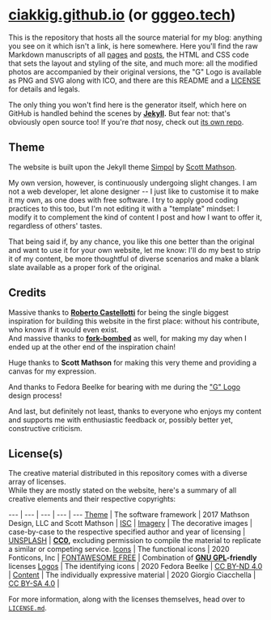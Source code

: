 # [ciakkig.github.io](https://ciakkig.github.io) (or [gggeo.tech](https://gggeo.tech))

This is the repository that hosts all the source material for my blog: anything you see on it which isn't a link, is here somewhere.
Here you'll find the raw Markdown manuscripts of all [pages](https://github.com/ciakkig/ciakkig.github.io/blob/master/pages) and [posts](https://github.com/ciakkig/ciakkig.github.io/blob/master/posts), the HTML and CSS code that sets the layout and styling of the site, and much more: all the modified photos are accompanied by their original versions, the "G" Logo is available as PNG and SVG along with ICO, and there are this README and a [LICENSE](#licenses) for details and legals.

The only thing you won't find here is the generator itself, which here on GitHub is handled behind the scenes by **[Jekyll](https://jekyllrb.com).**
But fear not: that's obviously open source too!
If you're *that* nosy, check out [its own repo](https://github.com/jekyll/jekyll).


## Theme

The website is built upon the Jekyll theme [Simpol](https://simpol.scottmathson.com) by [Scott Mathson](https://scottmathson.com).

My own version, however, is continuously undergoing slight changes.
I am not a web developer, let alone designer -- I just like to customise it to make it my own, as one does with free software.
I try to apply good coding practices to this too, but I'm not editing it with a "template" mindset: I modify it to complement the kind of content I post and how I want to offer it, regardless of others' tastes.

That being said if, by any chance, you like this one better than the original and want to use it for your own website, let me know: I'll do my best to strip it of my content, be more thoughtful of diverse scenarios and make a blank slate available as a proper fork of the original.


## Credits

Massive thanks to **[Roberto Castellotti](https://rcastellotti.dev)** for being the single biggest inspiration for building this website in the first place: without his contribute, who knows if it would even exist.    
And massive thanks to **[fork-bombed](https://fork-bombed.github.io)** as well, for making my day when I ended up at the other end of the inspiration chain!

Huge thanks to **Scott Mathson** for making this very theme and providing a canvas for my expression.

And thanks to Fedora Beelke for bearing with me during the ["G" Logo](https://github.com/ciakkig/ciakkig.github.io/blob/master/assets/logo) design process!

And last, but definitely not least, thanks to everyone who enjoys my content and supports me with enthusiastic feedback or, possibly better yet, constructive criticism.


## License(s)

The creative material distributed in this repository comes with a diverse array of licenses.    
While they are mostly stated on the website, here's a summary of all creative elements and their respective copyrights:

---           | ---                                   | ---                                                                     | ---                       | ---
[Theme][1]    | The software framework                | 2017 Mathson Design, LLC and Scott Mathson                              | [ISC][1.1]                |
[Imagery][2]  | The decorative images                 | case-by-case to the respective specified author and year of licensing   | [UNSPLASH][2.1]           | **[CC0][2.2],** excluding permission to compile the material to replicate a similar or competing service.
[Icons][3]    | The functional icons                  | 2020 Fonticons, Inc                                                     | [FONTAWESOME FREE][3.1]   | Combination of **[GNU GPL][3.2]-friendly** licenses
[Logos][4]    | The identifying icons                 | 2020 Fedora Beelke                                                      | [CC BY-ND 4.0][4.1]       |
[Content][5]  | The individually expressive material  | 2020 Giorgio Ciacchella                                                 | [CC BY-SA 4.0][5.1]       |

[1]:    <https://github.com/ciakkig/ciakkig.github.io/blob/master/LICENSE.md#simpol-theme>
[1.1]:  <https://choosealicense.com/licenses/isc/>
[2]:    <https://github.com/ciakkig/ciakkig.github.io/blob/master/LICENSE.md#unsplash-credited-imagery>
[2.1]:  <https://unsplash.com/license>
[2.2]:  <https://creativecommons.org/publicdomain/zero/1.0>
[3]:    <https://github.com/ciakkig/ciakkig.github.io/blob/master/LICENSE.md#fontawesome-icons>
[3.1]:  <https://fontawesome.com/license/free>
[3.2]:  <https://www.gnu.org/licenses/gpl-3.0.en.html>
[4]:    <https://github.com/ciakkig/ciakkig.github.io/blob/master/LICENSE.md#logos>
[4.1]:  <https://creativecommons.org/licenses/by-nd/4.0>
[5]:    <https://github.com/ciakkig/ciakkig.github.io/blob/master/LICENSE.md#content>
[5.1]:  <https://creativecommons.org/licenses/by-sa/4.0>

For more information, along with the licenses themselves, head over to [`LICENSE.md`](https://github.com/ciakkig/ciakkig.github.io/blob/master/LICENSE.md).
